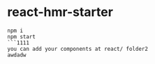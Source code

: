 # react-hmr-starter
```
npm i
npm start
```1111
you can add your components at react/ folder2
awdadw
